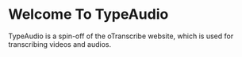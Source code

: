 # Welcome To TypeAudio


TypeAudio is a spin-off of the oTranscribe website, which is used for transcribing videos and audios.